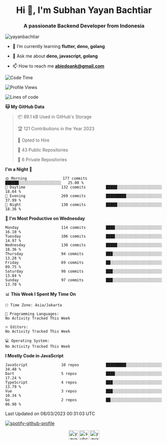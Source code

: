 <h1 align="center">Hi 👋, I'm Subhan Yayan Bachtiar</h1>
<h3 align="center">A passionate Backend Developer from Indonesia</h3>

<p align="left"> <img src="https://komarev.com/ghpvc/?username=yayanbachtiar" alt="yayanbachtiar" /> </p>

- 🌱 I’m currently learning **flutter, deno, golang**

- 💬 Ask me about **deno, javascript, golang**

- 📫 How to reach me **abiedoank@gmail.com**

<!--START_SECTION:waka-->
![Code Time](http://img.shields.io/badge/Code%20Time-5%2C336%20hrs%209%20mins-blue)

![Profile Views](http://img.shields.io/badge/Profile%20Views-0-blue)

![Lines of code](https://img.shields.io/badge/From%20Hello%20World%20I%27ve%20Written-3.7%20million%20lines%20of%20code-blue)

**🐱 My GitHub Data** 

> 📦 89.1 kB Used in GitHub's Storage 
 > 
> 🏆 121 Contributions in the Year 2023
 > 
> 💼 Opted to Hire
 > 
> 📜 43 Public Repositories 
 > 
> 🔑 6 Private Repositories 
 > 
**I'm a Night 🦉** 

```text
🌞 Morning                177 commits         ██████░░░░░░░░░░░░░░░░░░░   25.00 % 
🌆 Daytime                132 commits         █████░░░░░░░░░░░░░░░░░░░░   18.64 % 
🌃 Evening                269 commits         █████████░░░░░░░░░░░░░░░░   37.99 % 
🌙 Night                  130 commits         █████░░░░░░░░░░░░░░░░░░░░   18.36 % 
```
📅 **I'm Most Productive on Wednesday** 

```text
Monday                   114 commits         ████░░░░░░░░░░░░░░░░░░░░░   16.10 % 
Tuesday                  106 commits         ████░░░░░░░░░░░░░░░░░░░░░   14.97 % 
Wednesday                130 commits         █████░░░░░░░░░░░░░░░░░░░░   18.36 % 
Thursday                 94 commits          ███░░░░░░░░░░░░░░░░░░░░░░   13.28 % 
Friday                   69 commits          ██░░░░░░░░░░░░░░░░░░░░░░░   09.75 % 
Saturday                 98 commits          ███░░░░░░░░░░░░░░░░░░░░░░   13.84 % 
Sunday                   97 commits          ███░░░░░░░░░░░░░░░░░░░░░░   13.70 % 
```


📊 **This Week I Spent My Time On** 

```text
🕑︎ Time Zone: Asia/Jakarta

💬 Programming Languages: 
No Activity Tracked This Week

🔥 Editors: 
No Activity Tracked This Week

💻 Operating System: 
No Activity Tracked This Week
```

**I Mostly Code in JavaScript** 

```text
JavaScript               10 repos            █████████░░░░░░░░░░░░░░░░   34.48 % 
Dart                     5 repos             ████░░░░░░░░░░░░░░░░░░░░░   17.24 % 
TypeScript               4 repos             ███░░░░░░░░░░░░░░░░░░░░░░   13.79 % 
Vue                      3 repos             ███░░░░░░░░░░░░░░░░░░░░░░   10.34 % 
Go                       2 repos             ██░░░░░░░░░░░░░░░░░░░░░░░   06.90 % 
```




 Last Updated on 08/03/2023 00:31:03 UTC
<!--END_SECTION:waka-->

[![spotify-github-profile](https://spotify-github-profile.vercel.app/api/view?uid=31qtu2k4v3mbxp7clcmm6imuqq6e&cover_image=true&theme=default&show_offline=false&bar_color=53b14f&bar_color_cover=true)](https://github.com/kittinan/spotify-github-profile)


<p align="center">
<a href="https://dev.to/yayanbachtiar" target="blank"><img align="center" src="https://cdn.jsdelivr.net/npm/simple-icons@3.0.1/icons/dev-dot-to.svg" alt="yayanbachtiar" height="30" width="30" /></a>
<a href="https://linkedin.com/in/subchanyayanbachtiar" target="blank"><img align="center" src="https://cdn.jsdelivr.net/npm/simple-icons@3.0.1/icons/linkedin.svg" alt="subchanyayanbachtiar" height="30" width="30" /></a>
<a href="https://codesandbox.com/yayanbachtiar" target="blank"><img align="center" src="https://cdn.jsdelivr.net/npm/simple-icons@3.0.1/icons/codesandbox.svg" alt="yayanbachtiar" height="30" width="30" /></a>
</p>
